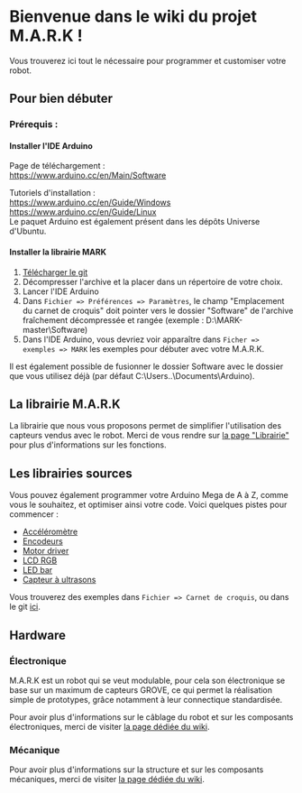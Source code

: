 # Bienvenue dans le wiki du projet M.A.R.K ! 
<!-- ![blabla](https://dubsism.files.wordpress.com/2017/12/image-not-found.png?w=547)<br /> -->
Vous trouverez ici tout le nécessaire pour programmer et customiser votre robot. <br />

## Pour bien débuter

### Prérequis : 

#### Installer l'IDE Arduino
Page de téléchargement : <br />
https://www.arduino.cc/en/Main/Software

Tutoriels d'installation : <br />
https://www.arduino.cc/en/Guide/Windows<br />
https://www.arduino.cc/en/Guide/Linux <br />
Le paquet Arduino est également présent dans les dépôts Universe d'Ubuntu.

#### Installer la librairie MARK

1. [Télécharger le git](https://github.com/generationrobots-lab/MARK/archive/master.zip)
2. Décompresser l'archive et la placer dans un répertoire de votre choix.
3. Lancer l'IDE Arduino 
4. Dans `Fichier => Préférences => Paramètres`, le champ "Emplacement du carnet de croquis" doit pointer vers le dossier "Software" de l'archive fraîchement décompressée et rangée (exemple : D:\MARK-master\Software)
5. Dans l'IDE Arduino, vous devriez voir apparaître dans `Ficher => exemples => MARK` les exemples pour débuter avec votre M.A.R.K.

Il est également possible de fusionner le dossier Software avec le dossier que vous utilisez déjà (par défaut C:\Users\..\Documents\Arduino).

## La librairie M.A.R.K

La librairie que nous vous proposons permet de simplifier l'utilisation des capteurs vendus avec le robot. Merci de vous rendre sur [la page "Librairie"](https://github.com/generationrobots-lab/MARK/wiki/Librairie) pour plus d'informations sur les fonctions.

## Les librairies sources
Vous pouvez également programmer votre Arduino Mega de A à Z, comme vous le souhaitez, et optimiser ainsi votre code. Voici quelques pistes pour commencer : 
* [Accéléromètre](https://github.com/generationrobots-lab/MARK/tree/master/Software/libraries/Accelerometer_And_Gyroscope_LSM6DS3-master)
* [Encodeurs](https://github.com/generationrobots-lab/MARK/tree/master/Software/libraries/Encoder-master)
* [Motor driver](https://github.com/generationrobots-lab/MARK/tree/master/Software/libraries/Grove_I2C_Motor_Driver_v1_3-master)
* [LCD RGB](https://github.com/generationrobots-lab/MARK/tree/master/Software/libraries/Grove_LCD_RGB_Backlight-master)
* [LED bar](https://github.com/generationrobots-lab/MARK/tree/master/Software/libraries/Grove_LED_Bar-master)
* [Capteur à ultrasons](https://github.com/generationrobots-lab/MARK/tree/master/Software/libraries/Grove_Ultrasonic_Ranger-master)

Vous trouverez des exemples dans `Fichier => Carnet de croquis`, ou dans le git [ici](https://github.com/generationrobots-lab/MARK/tree/master/software). 

## Hardware

### Électronique <br />
M.A.R.K est un robot qui se veut modulable, pour cela son électronique se base sur un maximum de capteurs GROVE, ce qui permet la réalisation simple de prototypes, grâce notamment à leur connectique standardisée. 

Pour avoir plus d'informations sur le câblage du robot et sur les composants électroniques, merci de visiter [la page dédiée du wiki](https://github.com/generationrobots-lab/MARK/wiki/%C3%89lectronique).

### Mécanique
Pour avoir plus d'informations sur la structure et sur les composants mécaniques, merci de visiter [la page dédiée du wiki](https://github.com/generationrobots-lab/MARK/wiki/M%C3%A9canique).
